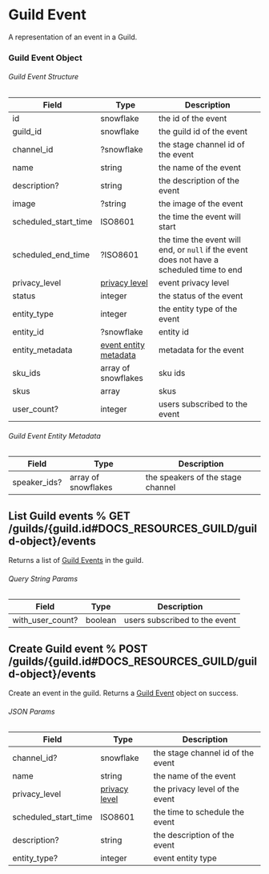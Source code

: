 # Guild Event

A representation of an event in a Guild.

### Guild Event Object

###### Guild Event Structure

| Field                 | Type                                                                                                   | Description                                                                               |
| --------------------- | ------------------------------------------------------------------------------------------------------ | ----------------------------------------------------------------------------------------- |
| id                    | snowflake                                                                                              | the id of the event                                                                       |
| guild_id              | snowflake                                                                                              | the guild id of the event                                                                 |
| channel_id            | ?snowflake                                                                                             | the stage channel id of the event                                                         |
| name                  | string                                                                                                 | the name of the event                                                                     |
| description?          | string                                                                                                 | the description of the event                                                              |
| image                 | ?string                                                                                                | the image of the event                                                                    |
| scheduled_start_time  | ISO8601                                                                                                | the time the event will start                                                             |
| scheduled_end_time    | ?ISO8601                                                                                               | the time the event will end, or `null` if the event does not have a scheduled time to end |
| privacy_level         | [privacy level](#DOCS_RESOURCES_STAGE_INSTANCE/stage-instance-object-privacy-level)                    | event privacy level                                                                       |
| status                | integer                                                                                                | the status of the event                                                                   |
| entity_type           | integer                                                                                                | the entity type of the event                                                              |
| entity_id             | ?snowflake                                                                                             | entity id                                                                                 |
| entity_metadata       | [event entity metadata](#DOCS_RESOURCES_STAGE_INSTANCE/guild-event-object-guild-event-entity-metadata) | metadata for the event                                                                    |
| sku_ids               | array of snowflakes                                                                                    | sku ids                                                                                   |
| skus                  | array                                                                                                  | skus                                                                                      |
| user_count?           | integer                                                                                                | users subscribed to the event                                                             |

###### Guild Event Entity Metadata

| Field        | Type                | Description                       |
| ------------ | ------------------- | --------------------------------- |
| speaker_ids? | array of snowflakes | the speakers of the stage channel |

## List Guild events % GET /guilds/{guild.id#DOCS_RESOURCES_GUILD/guild-object}/events

Returns a list of [Guild Events](#DOCS_RESOURCES_GUILD_EVENT/guild-event-object) in the guild.

###### Query String Params

| Field            | Type    | Description                   |
| ---------------- | ------- | ----------------------------- |
| with_user_count? | boolean | users subscribed to the event |

## Create Guild event % POST /guilds/{guild.id#DOCS_RESOURCES_GUILD/guild-object}/events

Create an event in the guild. Returns a [Guild Event](#DOCS_RESOURCES_GUILD_EVENT/guild-event-object) object on success.

###### JSON Params

| Field                | Type                                                                                | Description                       |
| -------------------- | ----------------------------------------------------------------------------------- | --------------------------------- |
| channel_id?          | snowflake                                                                           | the stage channel id of the event |
| name                 | string                                                                              | the name of the event             |
| privacy_level        | [privacy level](#DOCS_RESOURCES_STAGE_INSTANCE/stage-instance-object-privacy-level) | the privacy level of the event    |
| scheduled_start_time | ISO8601                                                                             | the time to schedule the event    |
| description?         | string                                                                              | the description of the event      |
| entity_type?         | integer                                                                             | event entity type                 |
